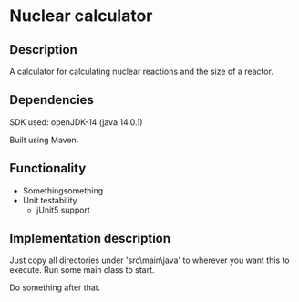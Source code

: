 <h1> Nuclear calculator </h1>

<h2> Description </h2>

A calculator for calculating nuclear reactions and the size of a reactor.

<h2> Dependencies </h2>

SDK used: openJDK-14 (java 14.0.1)

Built using Maven.

<h2> Functionality </h2>

* Somethingsomething
* Unit testability
    * jUnit5 support

<h2> Implementation description </h2>

Just copy all directories under 'src\main\java' to wherever you want this to execute.
Run some main class to start.

Do something after that.

